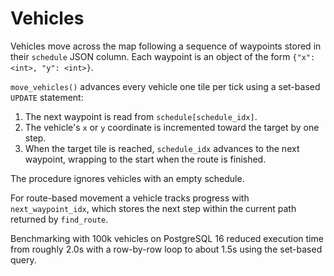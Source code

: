 # Vehicles

Vehicles move across the map following a sequence of waypoints stored in
their `schedule` JSON column. Each waypoint is an object of the form
`{"x": <int>, "y": <int>}`.

`move_vehicles()` advances every vehicle one tile per tick using a set-based
`UPDATE` statement:

1. The next waypoint is read from `schedule[schedule_idx]`.
2. The vehicle's `x` or `y` coordinate is incremented toward the target by
   one step.
3. When the target tile is reached, `schedule_idx` advances to the next
   waypoint, wrapping to the start when the route is finished.

The procedure ignores vehicles with an empty schedule.

For route-based movement a vehicle tracks progress with `next_waypoint_idx`,
which stores the next step within the current path returned by `find_route`.

Benchmarking with 100k vehicles on PostgreSQL 16 reduced execution time from
roughly 2.0s with a row-by-row loop to about 1.5s using the set-based query.
